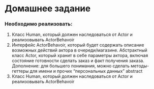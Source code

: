 # Домашнее задание

### Необходимо реализовать:

1. Класс Human, который должен наследоваться от Actor и реализовывать ActorBehavoir
2. Интерфейс ActorBehavoir, который будет содержать описание возможных действий актора в очереди/магазине. Абстрактный класс Actor, который хранит в себе параметры актора, включая состояние готовности сделать заказ и факт получения заказа.
Дополнение: для большего понимания, можно сделать методы-геттеры для имени и прочих “персональных данных” abstract
3. Класс Human, который должен наследоваться от Actor и реализовывать ActorBehavoir
